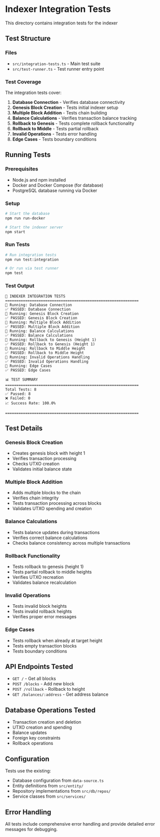 # Indexer Integration Tests

This directory contains integration tests for the indexer

## Test Structure

### Files
- `src/integration-tests.ts` - Main test suite
- `src/test-runner.ts` - Test runner entry point

### Test Coverage

The integration tests cover:

1. **Database Connection** - Verifies database connectivity
2. **Genesis Block Creation** - Tests initial indexer setup
3. **Multiple Block Addition** - Tests chain building
4. **Balance Calculations** - Verifies transaction balance tracking
5. **Rollback to Genesis** - Tests complete rollback functionality
6. **Rollback to Middle** - Tests partial rollback
7. **Invalid Operations** - Tests error handling
8. **Edge Cases** - Tests boundary conditions

## Running Tests

### Prerequisites
- Node.js and npm installed
- Docker and Docker Compose (for database)
- PostgreSQL database running via Docker

### Setup
```bash
# Start the database
npm run run-docker

# Start the indexer server
npm start
```

### Run Tests
```bash
# Run integration tests
npm run test:integration

# Or run via test runner
npm test
```

### Test Output
```
🧪 INDEXER INTEGRATION TESTS
============================================================
🧪 Running: Database Connection
✅ PASSED: Database Connection
🧪 Running: Genesis Block Creation
✅ PASSED: Genesis Block Creation
🧪 Running: Multiple Block Addition
✅ PASSED: Multiple Block Addition
🧪 Running: Balance Calculations
✅ PASSED: Balance Calculations
🧪 Running: Rollback to Genesis (Height 1)
✅ PASSED: Rollback to Genesis (Height 1)
🧪 Running: Rollback to Middle Height
✅ PASSED: Rollback to Middle Height
🧪 Running: Invalid Operations Handling
✅ PASSED: Invalid Operations Handling
🧪 Running: Edge Cases
✅ PASSED: Edge Cases

📊 TEST SUMMARY
============================================================
Total Tests: 8
✅ Passed: 8
❌ Failed: 0
📈 Success Rate: 100.0%

============================================================
```

## Test Details

### Genesis Block Creation
- Creates genesis block with height 1
- Verifies transaction processing
- Checks UTXO creation
- Validates initial balance state

### Multiple Block Addition
- Adds multiple blocks to the chain
- Verifies chain integrity
- Tests transaction processing across blocks
- Validates UTXO spending and creation

### Balance Calculations
- Tests balance updates during transactions
- Verifies correct balance calculations
- Checks balance consistency across multiple transactions

### Rollback Functionality
- Tests rollback to genesis (height 1)
- Tests partial rollback to middle heights
- Verifies UTXO recreation
- Validates balance recalculation

### Invalid Operations
- Tests invalid block heights
- Tests invalid rollback heights
- Verifies proper error messages

### Edge Cases
- Tests rollback when already at target height
- Tests empty transaction blocks
- Tests boundary conditions

## API Endpoints Tested

- `GET /` - Get all blocks
- `POST /blocks` - Add new block
- `POST /rollback` - Rollback to height
- `GET /balances/:address` - Get address balance

## Database Operations Tested

- Transaction creation and deletion
- UTXO creation and spending
- Balance updates
- Foreign key constraints
- Rollback operations

## Configuration

Tests use the existing:
- Database configuration from `data-source.ts`
- Entity definitions from `src/entity/`
- Repository implementations from `src/db/repos/`
- Service classes from `src/services/`

## Error Handling

All tests include comprehensive error handling and provide detailed error messages for debugging.
